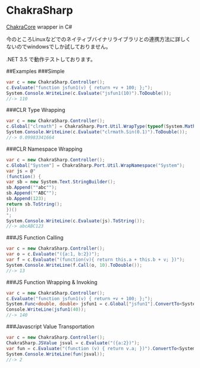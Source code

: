 # ChakraSharp
[ChakraCore](https://github.com/Microsoft/ChakraCore) wrapper in C#

今のところLinuxなどでのネイティブバイナリライブラリとの連携方法に詳しくないのでwindowsでしか試しておりません。

.NET 3.5 で動作テストしております。

##Examples
###Simple
```C#
var c = new ChakraSharp.Controller();
c.Evaluate("function jsfun1(v) { return +v + 100; };");
System.Console.WriteLine(c.Evaluate("jsfun1(10)").ToDouble());
//-> 110
```
###CLR Type Wrapping
```C#
var c = new ChakraSharp.Controller();
c.Global["clrmath"] = ChakraSharp.Port.Util.WrapType(typeof(System.Math));
System.Console.WriteLine(c.Evaluate("clrmath.Sin(0.1)").ToDouble());
//-> 0.09983341664
```
###CLR Namespace Wrapping
```C#
var c = new ChakraSharp.Controller();
c.Global["System"] = ChakraSharp.Port.Util.WrapNamespace("System");
var js = @"
(function() {
var sb = new System.Text.StringBuilder();
sb.Append(""abc"");
sb.Append(""ABC"");
sb.Append(123);
return sb.ToString();
})()
";
System.Console.WriteLine(c.Evaluate(js).ToString());
//-> abcABC123
```
###JS Function Calling
```C#
var c = new ChakraSharp.Controller();
var o = c.Evaluate("({a:1, b:2})");
var f = c.Evaluate("(function(v){ return this.a + this.b + v; })");
System.Console.WriteLine(f.Call(o, 10).ToDouble());
//-> 13
```
###JS Function Wrapping & Invoking
```C#
var c = new ChakraSharp.Controller();
c.Evaluate("function jsfun1(v) { return +v + 100; };");
System.Func<double, double> jsfun1 = c.Global["jsfun1"].ConvertTo<System.Func<double, double>>();
Console.WriteLine(jsfun1(40));
//-> 140
```
###Javascript Value Transportation
```C#
var c = new ChakraSharp.Controller();
ChakraSharp.JSValue jsval = c.Evaluate("({a:2})");
var fun = c.Evaluate("(function (v) { return v.a; })").ConvertTo<System.Func<ChakraSharp.JSValue, double>>();
System.Console.WriteLine(fun(jsval));
//-> 2
```
